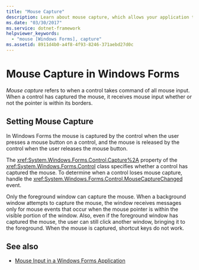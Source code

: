 ```yaml
---
title: "Mouse Capture"
description: Learn about mouse capture, which allows your application to receive mouse input whether or not the pointer is within its borders. 
ms.date: "03/30/2017"
ms.service: dotnet-framework
helpviewer_keywords: 
  - "mouse [Windows Forms], capture"
ms.assetid: 8911d4b0-a4f8-4f93-8246-371aebd27d0c
---
```

# Mouse Capture in Windows Forms

*Mouse capture* refers to when a control takes command of all mouse input. When a control has captured the mouse, it receives mouse input whether or not the pointer is within its borders.  
  
## Setting Mouse Capture  

 In Windows Forms the mouse is captured by the control when the user presses a mouse button on a control, and the mouse is released by the control when the user releases the mouse button.  
  
 The <xref:System.Windows.Forms.Control.Capture%2A> property of the <xref:System.Windows.Forms.Control> class specifies whether a control has captured the mouse. To determine when a control loses mouse capture, handle the <xref:System.Windows.Forms.Control.MouseCaptureChanged> event.  
  
 Only the foreground window can capture the mouse. When a background window attempts to capture the mouse, the window receives messages only for mouse events that occur when the mouse pointer is within the visible portion of the window. Also, even if the foreground window has captured the mouse, the user can still click another window, bringing it to the foreground. When the mouse is captured, shortcut keys do not work.  
  
## See also

- [Mouse Input in a Windows Forms Application](input-mouse/overview.md)

